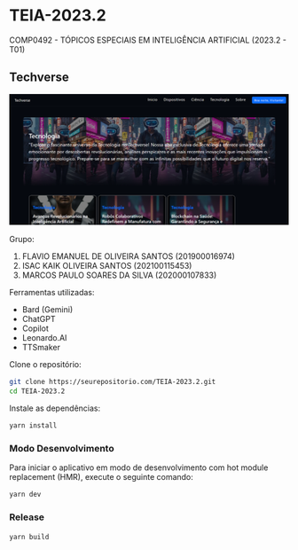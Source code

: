 # TEIA-2023.2

COMP0492 - TÓPICOS ESPECIAIS EM INTELIGÊNCIA ARTIFICIAL (2023.2 - T01)

## Techverse

![techverse](src/assets/images/techverse.png)

Grupo:

1) FLAVIO EMANUEL DE OLIVEIRA SANTOS (201900016974)
2) ISAC KAIK OLIVEIRA SANTOS (202100115453)
3) MARCOS PAULO SOARES DA SILVA (202000107833)

Ferramentas utilizadas:
* Bard (Gemini)
* ChatGPT
* Copilot
* Leonardo.AI
* TTSmaker

Clone o repositório:
```bash
git clone https://seurepositorio.com/TEIA-2023.2.git
cd TEIA-2023.2
```

Instale as dependências:
```bash
yarn install
```

### Modo Desenvolvimento

Para iniciar o aplicativo em modo de desenvolvimento com hot module replacement (HMR), execute o seguinte comando:

```bash
yarn dev
```

### Release

```bash
yarn build
```
